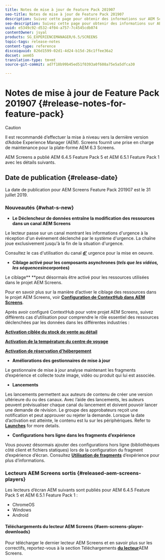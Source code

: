 ```yaml
---
title: Notes de mise à jour de Feature Pack 201907
seo-title: Notes de mise à jour de Feature Pack 201907
description: Suivez cette page pour obtenir des informations sur AEM Screens Feature Pack 201907 publié le 31 juillet 2019.
seo-description: Suivez cette page pour obtenir des informations sur AEM Screens Feature Pack 201907 publié le 31 juillet 2019.
uuid: e5349c92-d532-4f04-a757-7c4545cdb074
contentOwner: jsyal
products: SG_EXPERIENCEMANAGER/6.5/SCREENS
topic-tags: release-notes
content-type: reference
discoiquuid: 826d1599-02d1-4d24-b15d-26c1ffee36a2
docset: aem65
translation-type: tm+mt
source-git-commit: ad7f18b99b45ed51f0393a0f608a75e5a5dfca30

---
```



# Notes de mise à jour de Feature Pack 201907 {#release-notes-for-feature-pack}

>[!CAUTION]
>
>Il est recommandé d’effectuer la mise à niveau vers la dernière version d’Adobe Experience Manager (AEM). Screens fournit une prise en charge de maintenance pour la plate-forme AEM 6.3 Screens.

AEM Screens a publié AEM 6.4.5 Feature Pack 5 et AEM 6.5.1 Feature Pack 1 avec les détails suivants.

## Date de publication {#release-date}

La date de publication pour AEM Screens Feature Pack 201907 est le 31 juillet 2019.

### Nouveautés {#what-s-new}

* **Le Déclencheur de données entraîne la modification des ressources dans un canal AEM Screens**

Le lecteur passe sur un canal montrant les informations d'urgence à la réception d'un événement déclenché par le système d'urgence. La chaîne joue exclusivement jusqu'à la fin de la situation d'urgence.

Consultez le cas d'utilisation du canal [**d'**](emergency-channel.md) urgence pour la mise en oeuvre.

* **Ciblage activé pour les composants asynchrones (*tels que les vidéos, les séquences*incorporées)**

Le ciblage** **peut désormais être activé pour les ressources utilisées dans le projet AEM Screens.

Pour en savoir plus sur la manière d’activer le ciblage des ressources dans le projet AEM Screens, voir [**Configuration de ContextHub dans AEM Screens**](configuring-context-hub.md).

Après avoir configuré ContextHub pour votre projet AEM Screens, suivez différents cas d’utilisation pour comprendre le rôle essentiel des ressources déclenchées par les données dans les différentes industries :

**[Activation ciblée du stock de vente au détail](retail-inventory-activation.md)**

**[Activation de la température du centre de voyage](local-temperature-activation.md)**

**[Activation de réservation d'hébergement](hospitality-reservation-activation.md)**

* **Améliorations des gestionnaires de mise à jour**

Le gestionnaire de mise à jour analyse maintenant les fragments d’expérience et collecte toute image, vidéo ou produit qui lui est associée.

* **Lancements**

Les lancements permettent aux auteurs de contenu de créer une version ultérieure du ou des canaux. Avec l’aide des lancements, les auteurs peuvent prévisualiser chaque canal du lancement et doivent pouvoir lancer une demande de révision. Le groupe des approbateurs reçoit une notification et peut approuver ou rejeter la demande. Lorsque la date d’activation est atteinte, le contenu est lu sur les périphériques.
Refer to [**Launches**](launches.md) for more details.

* **Configurations hors ligne dans les fragments d’expérience**

Vous pouvez désormais ajouter des configurations hors ligne (bibliothèques côté client et fichiers statiques) lors de la configuration du fragment d’expérience d’écran. Consultez [**Utilisation de fragments**](experience-fragments-in-screens.md) d’expérience pour plus d’informations.

### Lecteurs AEM Screens sortis {#released-aem-screens-players}

Les lecteurs d’écran AEM suivants sont publiés pour AEM 6.4.5 Feature Pack 5 et AEM 6.5.1 Feature Pack 1 :

* ChromeOS
* Windows
* Android

#### Téléchargements du lecteur AEM Screens {#aem-screens-player-downloads}

Pour télécharger le dernier lecteur AEM Screens et en savoir plus sur les correctifs, reportez-vous à la section Téléchargements [**du lecteur**](https://download.macromedia.com/screens/)AEM Screens.
